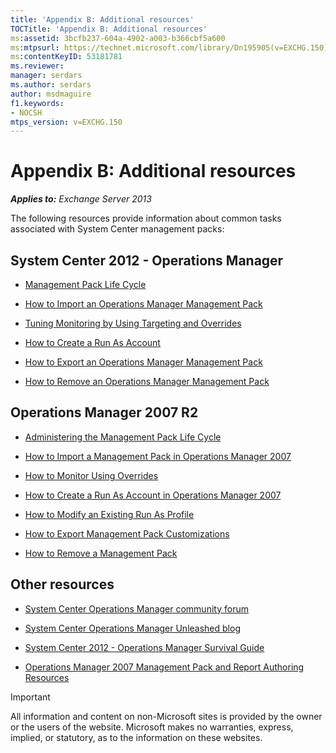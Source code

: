 ```yaml
---
title: 'Appendix B: Additional resources'
TOCTitle: 'Appendix B: Additional resources'
ms:assetid: 3bcfb237-604a-4902-a003-b366cbf5a600
ms:mtpsurl: https://technet.microsoft.com/library/Dn195905(v=EXCHG.150)
ms:contentKeyID: 53181781
ms.reviewer: 
manager: serdars
ms.author: serdars
author: msdmaguire
f1.keywords:
- NOCSH
mtps_version: v=EXCHG.150
---
```


# Appendix B: Additional resources

_**Applies to:** Exchange Server 2013_

The following resources provide information about common tasks associated with System Center management packs:

## System Center 2012 - Operations Manager

- [Management Pack Life Cycle](/previous-versions/system-center/system-center-2012-R2/hh212732(v=sc.12))

- [How to Import an Operations Manager Management Pack](/previous-versions/system-center/system-center-2012-R2/hh212691(v=sc.12))

- [Tuning Monitoring by Using Targeting and Overrides](/previous-versions/system-center/system-center-2012-R2/hh230704(v=sc.12))

- [How to Create a Run As Account](/previous-versions/system-center/system-center-2012-R2/hh321655(v=sc.12))

- [How to Export an Operations Manager Management Pack](/previous-versions/system-center/system-center-2012-R2/hh320149(v=sc.12))

- [How to Remove an Operations Manager Management Pack](/previous-versions/system-center/system-center-2012-R2/hh230746(v=sc.12))

## Operations Manager 2007 R2

- [Administering the Management Pack Life Cycle](/previous-versions/system-center/operations-manager-2007-r2/cc974486(v=technet.10))

- [How to Import a Management Pack in Operations Manager 2007](/previous-versions/system-center/operations-manager-2007-r2/cc974494(v=technet.10))

- [How to Monitor Using Overrides](/previous-versions/system-center/operations-manager-2007-r2/bb309719(v=technet.10))

- [How to Create a Run As Account in Operations Manager 2007](/previous-versions/system-center/operations-manager-2007-r2/bb309445(v=technet.10))

- [How to Modify an Existing Run As Profile](/previous-versions/system-center/operations-manager-2007-r2/dd891202(v=technet.10))

- [How to Export Management Pack Customizations](/previous-versions/system-center/operations-manager-2007-r2/cc974487(v=technet.10))

- [How to Remove a Management Pack](/previous-versions/system-center/operations-manager-2007-r2/cc974489(v=technet.10))

## Other resources

- [System Center Operations Manager community forum](https://social.technet.microsoft.com/Forums/systemcenter/home?category=systemcenteroperationsmanager)

- [System Center Operations Manager Unleashed blog](https://opsmgrunleashed.wordpress.com/)

- [System Center 2012 - Operations Manager Survival Guide](https://social.technet.microsoft.com/wiki/contents/articles/7809.system-center-2012-operations-manager-survival-guide.aspx)

- [Operations Manager 2007 Management Pack and Report Authoring Resources](https://social.technet.microsoft.com/wiki/contents/articles/1242.operations-manager-management-pack-and-report-authoring-resources.aspx)

> [!IMPORTANT]
> All information and content on non-Microsoft sites is provided by the owner or the users of the website. Microsoft makes no warranties, express, implied, or statutory, as to the information on these websites.